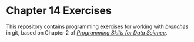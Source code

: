 # Chapter 14 Exercises

This repository contains programming exercises for working with _branches_ in git,
based on Chapter 2 of [_Programming Skills for Data Science_](https://programming-for-data-science.github.io/).
 